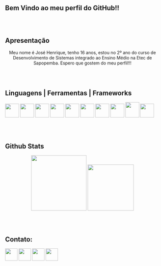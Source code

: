 ## Bem Vindo ao meu perfil do GitHub!!

<br><br>
## Apresentação
<center><p>Meu nome é José Henrique, tenho 16 anos, estou no 2º ano do curso de Desenvolvimento de Sistemas integrado ao Ensino Médio na Etec de Sapopemba. Espero que gostem do meu perfil!!!</p></center>

<br><br>
## Linguagens | Ferramentas | Frameworks

<div>
  <img src="https://img.icons8.com/?size=100&id=20909&format=png&color=000000" height="45px" width="45px"/>
  <img src="https://img.icons8.com/?size=100&id=21278&format=png&color=000000" height="45px" width="45px"/>
  <img src="https://img.icons8.com/?size=100&id=108784&format=png&color=000000" height="45px" width="45px"/>
  <img src="https://img.icons8.com/?size=100&id=f0R4xVI4Sc8O&format=png&color=000000" height="45px" width="45px"/>
  <img src="https://img.icons8.com/?size=100&id=EzPCiQUqWWEa&format=png&color=000000" height="45px" width="45px"/>
  <img src="https://www.vectorlogo.zone/logos/jquery/jquery-icon.svg" height="45px" width="45px"/>
  <img src="https://img.icons8.com/?size=100&id=12598&format=png&color=FFFFFF" height="45px" width="45px"/>
  <img src="https://img.icons8.com/?size=100&id=20906&format=png&color=000000" height="45px" width="45px"/> 
  <img src="https://img.icons8.com/?size=100&id=39855&format=png&color=FFFFFF" height="50px" width="45px"/> 
  <img src="https://img.icons8.com/?size=100&id=13441&format=png&color=000000" height="45px" width="45px"/> 
</div>
  
<br><br>
## Github Stats
<div align="center">
  <img height="180em" src="https://github-readme-stats.vercel.app/api?username=henriquelimajhla&show_icons=true&theme=dark&include_all_commits=true&count_private=true"/>
  <img height="150em" src="https://github-readme-stats.vercel.app/api/top-langs/?username=henriquelimajhla&layout=compact&langs_count=7&theme=dark"/>  
</div>
  
<br><br>
## Contato:

<div>
  <a href="https://instagram.com/jhnrqla" target="_blank"><img src="https://img.icons8.com/?size=100&id=Xy10Jcu1L2Su&format=png&color=000000" height="40px" width="40px"></a>
  <a href="mailto:josehenriquefnbr@gmail.com" target="_blank"><img src="https://img.icons8.com/?size=100&id=P7UIlhbpWzZm&format=png&color=000000" height="40px" width="40px"></a>
  <a href="https://www.linkedin.com/in//josé-henrique-lima-alves-23a431254/" target="_blank"><img src="https://img.icons8.com/?size=100&id=13930&format=png&color=000000" height="40px" width="40px"></a>
  <a href="https://x.com/JHNRQLA" target="_blank"><img src="https://img.icons8.com/?size=100&id=phOKFKYpe00C&format=png&color=000000" height="40px" width="40px"></a>
</div>
